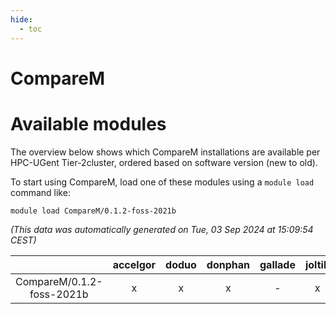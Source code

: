 ```yaml
---
hide:
  - toc
---
```


CompareM
========

# Available modules


The overview below shows which CompareM installations are available per HPC-UGent Tier-2cluster, ordered based on software version (new to old).

To start using CompareM, load one of these modules using a `module load` command like:

```shell
module load CompareM/0.1.2-foss-2021b
```

*(This data was automatically generated on Tue, 03 Sep 2024 at 15:09:54 CEST)*  

| |accelgor|doduo|donphan|gallade|joltik|shinx|skitty|
| :---: | :---: | :---: | :---: | :---: | :---: | :---: | :---: |
|CompareM/0.1.2-foss-2021b|x|x|x|-|x|-|x|
